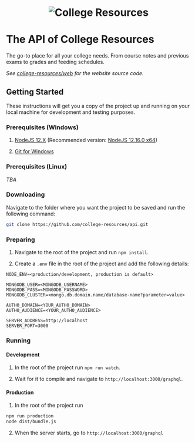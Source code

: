 # <p align="center">![College Resources](https://cdn.discordapp.com/attachments/605735460635148319/624586733647953941/cr.png)</p>

# The API of College Resources

The go-to place for all your college needs. From course notes and previous exams to grades and feeding schedules.

*See [college-resources/web](https://github.com/college-resources/web) for the website source code.*

## Getting Started

These instructions will get you a copy of the project up and running on your local machine for development and testing purposes.

### Prerequisites (Windows)

1. [NodeJS 12.X](https://nodejs.org/dist/latest-v12.x)
(Recommended version: [NodeJS 12.16.0 x64](https://nodejs.org/dist/v12.16.3/node-v12.16.3-x64.msi))

2. [Git for Windows](https://git-scm.com/download/win)

### Prerequisites (Linux)

*TBA*

### Downloading

Navigate to the folder where you want the project to be saved and run the following command:
```bash
git clone https://github.com/college-resources/api.git
```

### Preparing

1. Navigate to the root of the project and run `npm install`.

2. Create a `.env` file in the root of the project and add the following details:

```dotenv
NODE_ENV=<production/development, production is default>

MONGODB_USER=<MONGODB_USERNAME>
MONGODB_PASS=<MONGODB_PASSWORD>
MONGODB_CLUSTER=<mongo.db.domain.name/database-name?parameter=value>

AUTH0_DOMAIN=<YOUR_AUTH0_DOMAIN>
AUTH0_AUDIENCE=<YOUR_AUTH0_AUDIENCE>

SERVER_ADDRESS=http://localhost
SERVER_PORT=3000
```

### Running

#### Development

1. In the root of the project run `npm run watch`.

2. Wait for it to compile and navigate to `http://localhost:3000/graphql`.

#### Production

1. In the root of the project run
```bash
npm run production
node dist/bundle.js
```

2. When the server starts, go to `http://localhost:3000/graphql`
